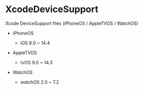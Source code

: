 # XcodeDeviceSupport
Xcode DeviceSupport files (iPhoneOS / AppleTVOS / WatchOS)

* iPhoneOS
  * iOS 8.0 ~ 14.4

* AppleTVOS
  * tvOS 9.0 ~ 14.3

* WatchOS
  * watchOS 2.0 ~ 7.2
